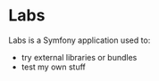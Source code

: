 Labs
====

Labs is a Symfony application used to:
* try external libraries or bundles
* test my own stuff
